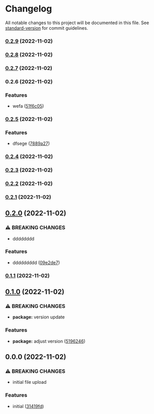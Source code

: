 # Changelog

All notable changes to this project will be documented in this file. See [standard-version](https://github.com/conventional-changelog/standard-version) for commit guidelines.

### [0.2.9](https://github.com/rkdud007/wncg-changelog-test/compare/v0.2.8...v0.2.9) (2022-11-02)

### [0.2.8](https://github.com/rkdud007/wncg-changelog-test/compare/v0.2.7...v0.2.8) (2022-11-02)

### [0.2.7](https://github.com/rkdud007/wncg-changelog-test/compare/v0.2.6...v0.2.7) (2022-11-02)

### 0.2.6 (2022-11-02)


### Features

* wefa ([51f6c05](https://github.com/rkdud007/wncg-changelog-test/commit/51f6c05beb08d17e3b31d8e1050774634060a8a2))

### [0.2.5](https://github.com/rkdud007/wncg-changelog-test/compare/v0.2.4...v0.2.5) (2022-11-02)


### Features

* dfsege ([7889a27](https://github.com/rkdud007/wncg-changelog-test/commit/7889a27340fe682b0323a310fad8d31b0a2525c0))

### [0.2.4](https://github.com/rkdud007/wncg-changelog-test/compare/v0.2.3...v0.2.4) (2022-11-02)

### [0.2.3](https://github.com/rkdud007/wncg-changelog-test/compare/v0.2.2...v0.2.3) (2022-11-02)

### [0.2.2](https://github.com/rkdud007/wncg-changelog-test/compare/v0.2.1...v0.2.2) (2022-11-02)

### [0.2.1](https://github.com/rkdud007/wncg-changelog-test/compare/v0.2.0...v0.2.1) (2022-11-02)

## [0.2.0](https://github.com/rkdud007/wncg-changelog-test/compare/v0.1.1...v0.2.0) (2022-11-02)


### ⚠ BREAKING CHANGES

* dddddddd

### Features

* ddddddddd ([09e2de7](https://github.com/rkdud007/wncg-changelog-test/commit/09e2de785bb95cc107c418e3804664121eb23688))

### [0.1.1](https://github.com/rkdud007/wncg-changelog-test/compare/v0.1.0...v0.1.1) (2022-11-02)

## [0.1.0](https://github.com/rkdud007/wncg-changelog-test/compare/v0.0.0...v0.1.0) (2022-11-02)


### ⚠ BREAKING CHANGES

* **package:** version update

### Features

* **package:** adjust version ([5196246](https://github.com/rkdud007/wncg-changelog-test/commit/51962461ba9d90766e4bd4ae59e6fa9f2b1e4c3a))

## 0.0.0 (2022-11-02)


### ⚠ BREAKING CHANGES

* initial file upload

### Features

* initial ([31419fd](https://github.com/rkdud007/wncg-changelog-test/commit/31419fd2a0ba871ee7ba4a5415e8117c362a04c3))
